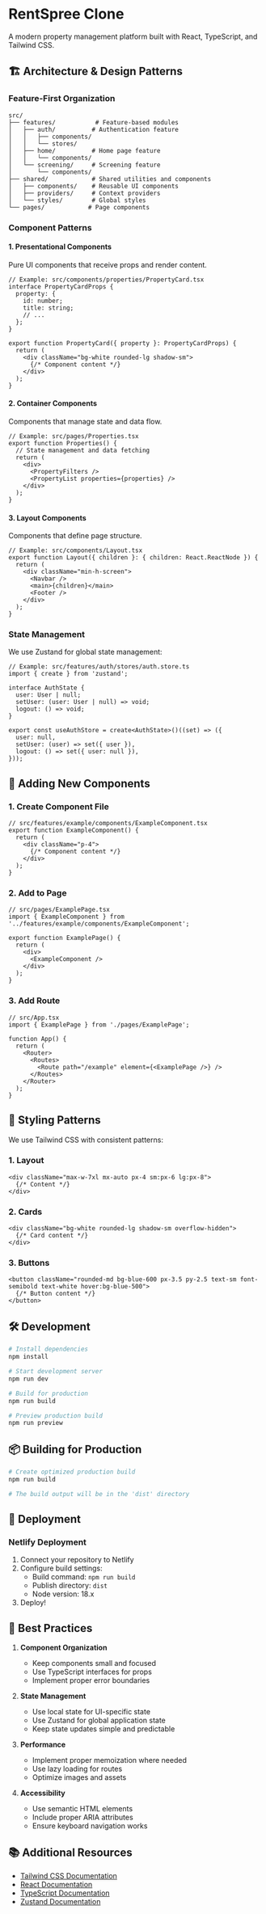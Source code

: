 # RentSpree Clone

A modern property management platform built with React, TypeScript, and Tailwind CSS.

## 🏗 Architecture & Design Patterns

### Feature-First Organization
```
src/
├── features/           # Feature-based modules
│   ├── auth/          # Authentication feature
│   │   ├── components/
│   │   └── stores/
│   ├── home/          # Home page feature
│   │   └── components/
│   └── screening/     # Screening feature
│       └── components/
├── shared/            # Shared utilities and components
│   ├── components/    # Reusable UI components
│   ├── providers/     # Context providers
│   └── styles/        # Global styles
└── pages/            # Page components
```

### Component Patterns

#### 1. Presentational Components
Pure UI components that receive props and render content.

```tsx
// Example: src/components/properties/PropertyCard.tsx
interface PropertyCardProps {
  property: {
    id: number;
    title: string;
    // ...
  };
}

export function PropertyCard({ property }: PropertyCardProps) {
  return (
    <div className="bg-white rounded-lg shadow-sm">
      {/* Component content */}
    </div>
  );
}
```

#### 2. Container Components
Components that manage state and data flow.

```tsx
// Example: src/pages/Properties.tsx
export function Properties() {
  // State management and data fetching
  return (
    <div>
      <PropertyFilters />
      <PropertyList properties={properties} />
    </div>
  );
}
```

#### 3. Layout Components
Components that define page structure.

```tsx
// Example: src/components/Layout.tsx
export function Layout({ children }: { children: React.ReactNode }) {
  return (
    <div className="min-h-screen">
      <Navbar />
      <main>{children}</main>
      <Footer />
    </div>
  );
}
```

### State Management

We use Zustand for global state management:

```tsx
// Example: src/features/auth/stores/auth.store.ts
import { create } from 'zustand';

interface AuthState {
  user: User | null;
  setUser: (user: User | null) => void;
  logout: () => void;
}

export const useAuthStore = create<AuthState>()((set) => ({
  user: null,
  setUser: (user) => set({ user }),
  logout: () => set({ user: null }),
}));
```

## 🚀 Adding New Components

### 1. Create Component File
```tsx
// src/features/example/components/ExampleComponent.tsx
export function ExampleComponent() {
  return (
    <div className="p-4">
      {/* Component content */}
    </div>
  );
}
```

### 2. Add to Page
```tsx
// src/pages/ExamplePage.tsx
import { ExampleComponent } from '../features/example/components/ExampleComponent';

export function ExamplePage() {
  return (
    <div>
      <ExampleComponent />
    </div>
  );
}
```

### 3. Add Route
```tsx
// src/App.tsx
import { ExamplePage } from './pages/ExamplePage';

function App() {
  return (
    <Router>
      <Routes>
        <Route path="/example" element={<ExamplePage />} />
      </Routes>
    </Router>
  );
}
```

## 🎨 Styling Patterns

We use Tailwind CSS with consistent patterns:

### 1. Layout
```tsx
<div className="max-w-7xl mx-auto px-4 sm:px-6 lg:px-8">
  {/* Content */}
</div>
```

### 2. Cards
```tsx
<div className="bg-white rounded-lg shadow-sm overflow-hidden">
  {/* Card content */}
</div>
```

### 3. Buttons
```tsx
<button className="rounded-md bg-blue-600 px-3.5 py-2.5 text-sm font-semibold text-white hover:bg-blue-500">
  {/* Button content */}
</button>
```

## 🛠 Development

```bash
# Install dependencies
npm install

# Start development server
npm run dev

# Build for production
npm run build

# Preview production build
npm run preview
```

## 📦 Building for Production

```bash
# Create optimized production build
npm run build

# The build output will be in the 'dist' directory
```

## 🚀 Deployment

### Netlify Deployment
1. Connect your repository to Netlify
2. Configure build settings:
   - Build command: `npm run build`
   - Publish directory: `dist`
   - Node version: 18.x
3. Deploy!

## 🧪 Best Practices

1. **Component Organization**
   - Keep components small and focused
   - Use TypeScript interfaces for props
   - Implement proper error boundaries

2. **State Management**
   - Use local state for UI-specific state
   - Use Zustand for global application state
   - Keep state updates simple and predictable

3. **Performance**
   - Implement proper memoization where needed
   - Use lazy loading for routes
   - Optimize images and assets

4. **Accessibility**
   - Use semantic HTML elements
   - Include proper ARIA attributes
   - Ensure keyboard navigation works

## 📚 Additional Resources

- [Tailwind CSS Documentation](https://tailwindcss.com/docs)
- [React Documentation](https://react.dev)
- [TypeScript Documentation](https://www.typescriptlang.org/docs)
- [Zustand Documentation](https://github.com/pmndrs/zustand)